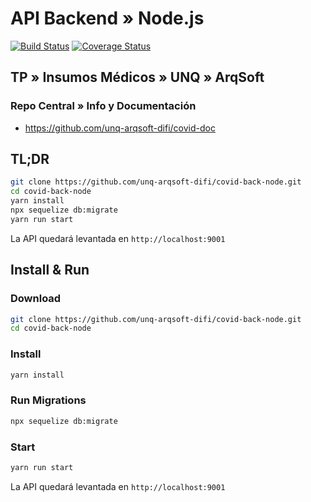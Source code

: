 # API Backend » Node.js

[![Build Status](https://travis-ci.org/unq-arqsoft-difi/covid-back-node.svg?branch=master)](https://travis-ci.org/unq-arqsoft-difi/covid-back-node)
[![Coverage Status](https://coveralls.io/repos/github/unq-arqsoft-difi/covid-back-node/badge.svg?branch=master)](https://coveralls.io/github/unq-arqsoft-difi/covid-back-node?branch=test-api-support)

## TP » Insumos Médicos » UNQ » ArqSoft

### Repo Central » Info y Documentación

* <https://github.com/unq-arqsoft-difi/covid-doc>

## TL;DR

```sh
git clone https://github.com/unq-arqsoft-difi/covid-back-node.git
cd covid-back-node
yarn install
npx sequelize db:migrate
yarn run start
```

La API quedará levantada en `http://localhost:9001`

## Install & Run

### Download

```sh
git clone https://github.com/unq-arqsoft-difi/covid-back-node.git
cd covid-back-node
```

### Install

```sh
yarn install
```

### Run Migrations

```sh
npx sequelize db:migrate
```

### Start

```sh
yarn run start
```

La API quedará levantada en `http://localhost:9001`
